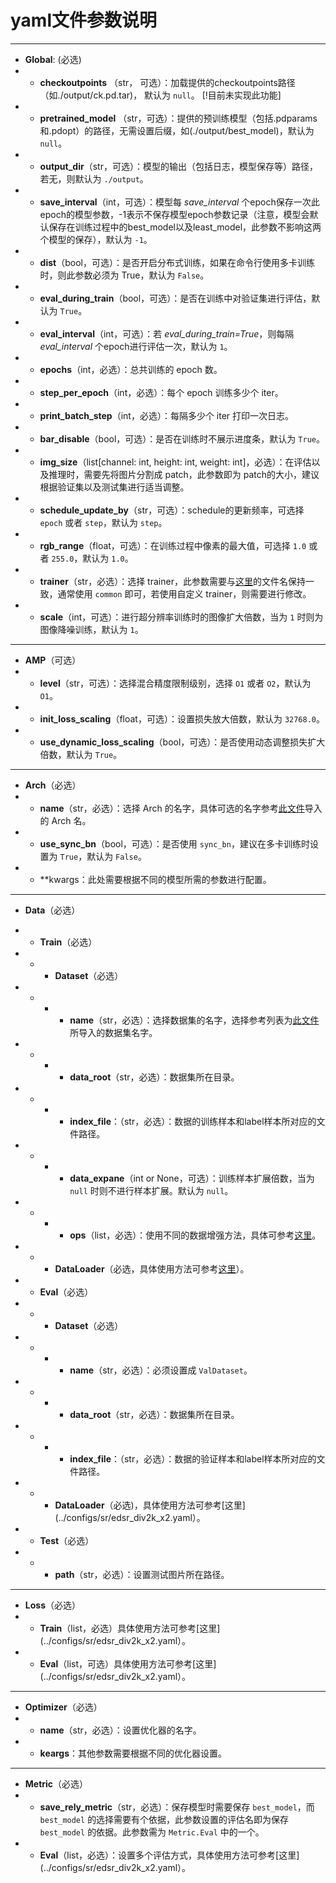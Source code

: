 # yaml文件参数说明
----
* **Global**: (必选)
* * **checkoutpoints** （str， 可选）：加载提供的checkoutpoints路径（如./output/ck.pd.tar)， 默认为 `null`。 [!目前未实现此功能]
* * **pretrained_model** （str，可选）：提供的预训练模型（包括.pdparams和.pdopt）的路径，无需设置后缀，如(./output/best_model)，默认为 `null`。
* * **output_dir**（str，可选）：模型的输出（包括日志，模型保存等）路径，若无，则默认为 `./output`。
* * **save_interval**（int，可选）：模型每 *save_interval* 个epoch保存一次此epoch的模型参数，-1表示不保存模型epoch参数记录（注意，模型会默认保存在训练过程中的best_model以及least_model，此参数不影响这两个模型的保存），默认为 `-1`。
* * **dist**（bool，可选）：是否开启分布式训练，如果在命令行使用多卡训练时，则此参数必须为 True，默认为 `False`。
* * **eval_during_train**（bool，可选）：是否在训练中对验证集进行评估，默认为 `True`。
* * **eval_interval**（int，可选）：若 *eval_during_train=True*，则每隔 *eval_interval* 个epoch进行评估一次，默认为 `1`。
* * **epochs**（int，必选）：总共训练的 epoch 数。
* * **step_per_epoch**（int，必选）：每个 epoch 训练多少个 iter。
* * **print_batch_step**（int，必选）：每隔多少个 iter 打印一次日志。
* * **bar_disable**（bool，可选）：是否在训练时不展示进度条，默认为 `True`。
* * **img_size**（list[channel: int, height: int, weight: int]，必选）：在评估以及推理时，需要先将图片分割成 patch，此参数即为 patch的大小，建议根据验证集以及测试集进行适当调整。
* * **schedule_update_by**（str，可选）：schedule的更新频率，可选择 `epoch` 或者 `step`，默认为 `step`。
* * **rgb_range**（float，可选）：在训练过程中像素的最大值，可选择 `1.0` 或者 `255.0`，默认为 `1.0`。
* * **trainer**（str，必选）：选择 trainer，此参数需要与[这里](../engine/trainer/)的文件名保持一致，通常使用 `common` 即可，若使用自定义 trainer，则需要进行修改。
* * **scale**（int，可选）：进行超分辨率训练时的图像扩大倍数，当为 `1` 时则为图像降噪训练，默认为 `1`。

----
* **AMP**（可选）
* * **level**（str，可选）：选择混合精度限制级别，选择 `O1` 或者 `O2`，默认为 `O1`。
* * **init_loss_scaling**（float，可选）：设置损失放大倍数，默认为 `32768.0`。
* * **use_dynamic_loss_scaling**（bool，可选）：是否使用动态调整损失扩大倍数，默认为 `True`。

----
* **Arch**（必选）
* * **name**（str，必选）：选择 Arch 的名字，具体可选的名字参考[此文件](../arch/backbone/__init__.py)导入的 Arch 名。
* * **use_sync_bn**（bool，可选）：是否使用 `sync_bn`，建议在多卡训练时设置为 `True`，默认为 `False`。
* * **kwargs：此处需要根据不同的模型所需的参数进行配置。

----
* **Data**（必选）
* * **Train**（必选）
* * * **Dataset**（必选）
* * * * **name**（str，必选）：选择数据集的名字，选择参考列表为[此文件](../dataloader/data/__init__.py)所导入的数据集名字。
* * * * **data_root**（str，必选）：数据集所在目录。
* * * * **index_file**：（str，必选）：数据的训练样本和label样本所对应的文件路径。
* * * * **data_expane**（int or None，可选）：训练样本扩展倍数，当为 `null` 时则不进行样本扩展。默认为 `null`。
* * * * **ops**（list，必选）：使用不同的数据增强方法，具体可参考[这里](../configs/sr/edsr_div2k_x2.yaml)。
* * * **DataLoader**（必选，具体使用方法可参考[这里](../configs/sr/edsr_div2k_x2.yaml)）。

* * **Eval**（必选）
* * * **Dataset**（必选）
* * * * **name**（str，必选）：必须设置成 `ValDataset`。
* * * * **data_root**（str，必选）：数据集所在目录。
* * * * **index_file**：（str，必选）：数据的验证样本和label样本所对应的文件路径。
* * * **DataLoader**（必选)，具体使用方法可参考[这里](../configs/sr/edsr_div2k_x2.yaml）。

* * **Test**（必选）
* * * **path**（str，必选）：设置测试图片所在路径。

----
* **Loss**（必选）
* * **Train**（list，必选）具体使用方法可参考[这里](../configs/sr/edsr_div2k_x2.yaml）。
* * **Eval**（list，可选）具体使用方法可参考[这里](../configs/sr/edsr_div2k_x2.yaml）。

----
* **Optimizer**（必选）
* * **name**（str，必选）：设置优化器的名字。
* * **keargs**：其他参数需要根据不同的优化器设置。

----
* **Metric**（必选）
* * **save_rely_metric**（str，必选）：保存模型时需要保存 `best_model`，而 `best_model` 的选择需要有个依据，此参数设置的评估名即为保存 `best_model` 的依据。此参数需为 `Metric.Eval` 中的一个。
* * **Eval**（list，必选）：设置多个评估方式，具体使用方法可参考[这里](../configs/sr/edsr_div2k_x2.yaml）。
